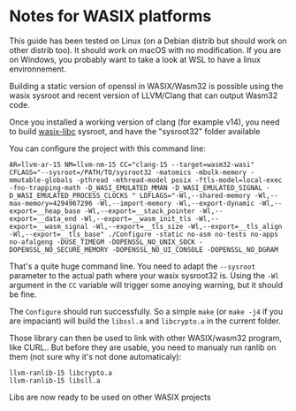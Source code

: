 Notes for WASIX platforms
=============================

This guide has been tested on Linux (on a Debian distrib but should work on other distrib too). It should work on macOS with no modification. If you are on Windows, you probably want to take a look at WSL to have a linux environnement.

Building a static version of openssl in WASIX/Wasm32 is possible
using the wasix sysroot and recent version of LLVM/Clang that can 
output Wasm32 code.

Once you installed a working version of clang (for example v14), you need 
to build [wasix-libc](https://github.com/wasix-org/wasix-libc) sysroot, and have the "sysroot32" folder available

You can configure the project with this command line:
```
AR=llvm-ar-15 NM=llvm-nm-15 CC="clang-15 --target=wasm32-wasi" CFLAGS="--sysroot=/PATH/TO/sysroot32 -matomics -mbulk-memory -mmutable-globals -pthread -mthread-model posix -ftls-model=local-exec -fno-trapping-math -D_WASI_EMULATED_MMAN -D_WASI_EMULATED_SIGNAL -D_WASI_EMULATED_PROCESS_CLOCKS " LDFLAGS="-Wl,--shared-memory -Wl,--max-memory=4294967296 -Wl,--import-memory -Wl,--export-dynamic -Wl,--export=__heap_base -Wl,--export=__stack_pointer -Wl,--export=__data_end -Wl,--export=__wasm_init_tls -Wl,--export=__wasm_signal -Wl,--export=__tls_size -Wl,--export=__tls_align -Wl,--export=__tls_base" ./Configure -static no-asm no-tests no-apps no-afalgeng -DUSE_TIMEGM -DOPENSSL_NO_UNIX_SOCK -DOPENSSL_NO_SECURE_MEMORY -DOPENSSL_NO_UI_CONSOLE -DOPENSSL_NO_DGRAM
```

That's a quite huge command line. You need to adapt the `--sysroot` parameter to the actual path where your wasix sysroot32 is.
Using the `-Wl` argument in the `CC` variable will trigger some anoying warning, but it should be fine.

The `Configure` should run successfully. So a simple `make` (or `make -j4` if you are impaciant) will build the `libssl.a` and `libcrypto.a` in the current folder.

Those library can then be used to link with other WASIX/wasm32 program, like CURL..
But before they are usable, you need to manualy run ranlib on them (not sure why it's not done automaticaly):
```
llvm-ranlib-15 libcrypto.a
llvm-ranlib-15 libsll.a
```
Libs are now ready to be used on other WASIX projects